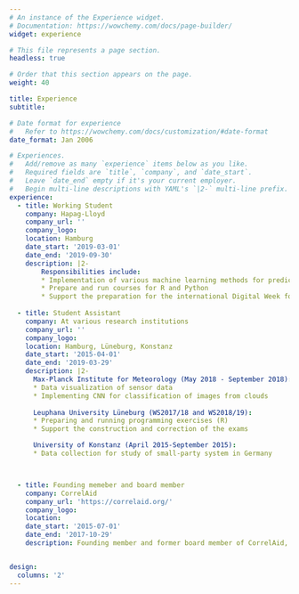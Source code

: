 ```yaml
---
# An instance of the Experience widget.
# Documentation: https://wowchemy.com/docs/page-builder/
widget: experience

# This file represents a page section.
headless: true

# Order that this section appears on the page.
weight: 40

title: Experience
subtitle:

# Date format for experience
#   Refer to https://wowchemy.com/docs/customization/#date-format
date_format: Jan 2006

# Experiences.
#   Add/remove as many `experience` items below as you like.
#   Required fields are `title`, `company`, and `date_start`.
#   Leave `date_end` empty if it's your current employer.
#   Begin multi-line descriptions with YAML's `|2-` multi-line prefix.
experience:
  - title: Working Student
    company: Hapag-Lloyd
    company_url: ''
    company_logo: 
    location: Hamburg
    date_start: '2019-03-01'
    date_end: '2019-09-30'
    description: |2-
        Responsibilities include:
        * Implementation of various machine learning methods for prediction tasks
        * Prepare and run courses for R and Python
        * Support the preparation for the international Digital Week for the digital transformation of Hapag-Lloyd
        
  - title: Student Assistant
    company: At various research institutions 
    company_url: ''
    company_logo: 
    location: Hamburg, Lüneburg, Konstanz
    date_start: '2015-04-01'
    date_end: '2019-03-29'
    description: |2-
      Max-Planck Institute for Meteorology (May 2018 - September 2018):
      * Data visualization of sensor data  
      * Implementing CNN for classification of images from clouds
      
      Leuphana University Lüneburg (WS2017/18 and WS2018/19):
      * Preparing and running programming exercises (R)
      * Support the construction and correction of the exams

      University of Konstanz (April 2015-September 2015):
      * Data collection for study of small-party system in Germany



  - title: Founding memeber and board member
    company: CorrelAid
    company_url: 'https://correlaid.org/'
    company_logo: 
    location: 
    date_start: '2015-07-01'
    date_end: '2017-10-29'
    description: Founding member and former board member of CorrelAid, a data science non-profit


design:
  columns: '2'
---
```

